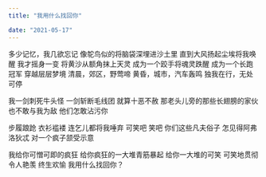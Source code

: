 ```yaml
---
title: "我用什么找回你"

date: "2021-05-17"
---
```

多少记忆，我几欲忘记
像鸵鸟似的将脑袋深埋进沙土里
直到大风扬起尘埃将我唤醒
我才摇身一变
将黄沙从额角抹上天灵
成为一个跤手将魂灵跌醒
成为一个长跑冠军
穿越层层梦境
清晨，郊区，野莺啼
黄昏，城市，汽车轰鸣
独我在行，无处可停

我一剑刺死牛头怪
一剑斩断毛线团
就算十恶不赦
那老头儿旁的那些长翅膀的家伙
也不敢与我为敌
他们怎敢沾污你

步履踉跄 衣衫褴褛
连乞儿都将我唾弃
可笑吧
笑吧
你们这些凡夫俗子
怎见得阿弗洛狄忒
对一个疯子颔受示意

我给你可憎可即的疯狂
给你疯狂的一大堆青筋暴起
给你一大堆的可笑
可笑地贯彻 令人艳羡
终生欢愉
我用什么找回你？






